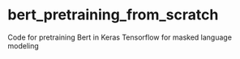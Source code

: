 # bert_pretraining_from_scratch
Code for pretraining Bert in Keras Tensorflow for masked language modeling

